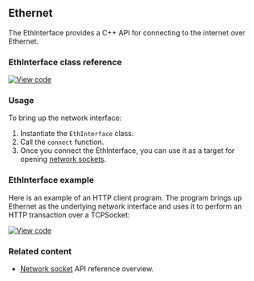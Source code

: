 ## Ethernet

The EthInterface provides a C++ API for connecting to the internet over Ethernet.

### EthInterface class reference

[![View code](https://www.mbed.com/embed/?type=library)](http://os.mbed.com/docs/v5.7/mbed-os-api-doxy/class_eth_interface.html)

### Usage

To bring up the network interface:

1. Instantiate the `EthInterface` class.
1. Call the `connect` function.
1. Once you connect the EthInterface, you can use it as a
target for opening [network sockets](/docs/v5.7/reference/network-socket.html).

### EthInterface example

Here is an example of an HTTP client program. The program brings up Ethernet as the underlying network interface and uses it to perform an HTTP transaction over a TCPSocket:

[![View code](https://www.mbed.com/embed/?url=https://os.mbed.com/teams/mbed_example/code/TCPSocket_Example/)](https://os.mbed.com/teams/mbed_example/code/TCPSocket_Example/file/6b383744246e/main.cpp)

### Related content

- [Network socket](/docs/v5.7/reference/network-socket.html) API reference overview.
